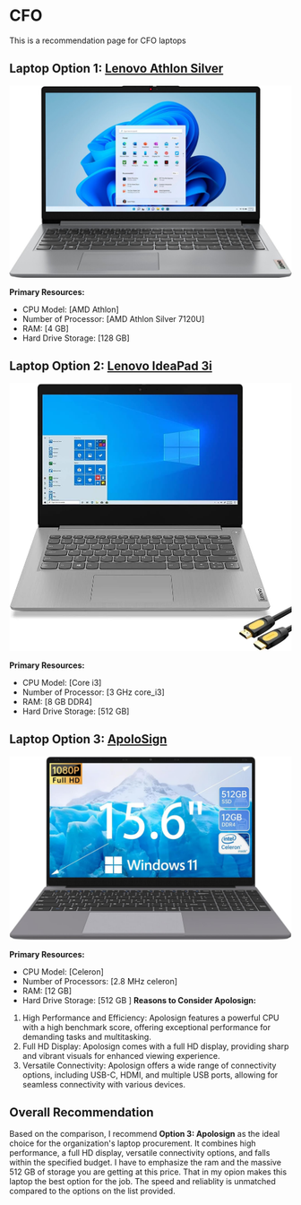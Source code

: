 # CFO
This is a recommendation page for CFO laptops

## Laptop Option 1: [Lenovo Athlon Silver](https://www.bestbuy.com/site/lenovo-ideapad-1-15-6-hd-laptop-athlon-silver-7120u-with-4gb-memory-128gb-ssd-cloud-grey/6531746.p?skuId=6531746)
![CFO's Recommended Laptop](laptop1.jpeg)

**Primary Resources:**
- CPU Model: [AMD Athlon]
- Number of Processor: [AMD Athlon Silver 7120U]
- RAM: [4 GB]
- Hard Drive Storage: [128 GB]

## Laptop Option 2: [Lenovo IdeaPad 3i ](https://www.amazon.com/Lenovo-IdeaPad-Business-Student-i3-1115G4/dp/B0BSR6N4WY/ref=sr_1_2_sspa?crid=31ZBEMBLDQUC1&keywords=lenovo+laptop&qid=1689560155&refinements=p_n_feature_thirty-three_browse-bin%3A23720419011&rnid=23720416011&s=pc&sprefix=lenovo+%2Caps%2C196&sr=1-2-spons&sp_csd=d2lkZ2V0TmFtZT1zcF9hdGY&psc=1)
![Your Recommended Laptop](laptop2.jpg)

**Primary Resources:**
- CPU Model: [Core i3]
- Number of Processor: [3 GHz core_i3]
- RAM: [8 GB DDR4]
- Hard Drive Storage: [512 GB]


## Laptop Option 3: [ApoloSign](https://www.amazon.com/dp/B0C3LNNRJS?tag=track-ect-usa-1224787-20&linkCode=osi&th=1&psc=1)
![Additional Recommended Laptop](laptop3.jpg)

**Primary Resources:**
- CPU Model: [Celeron]
- Number of Processors: [2.8 MHz celeron]
- RAM: [12 GB]
- Hard Drive Storage: [512 GB ] 
**Reasons to Consider Apolosign:**
1. High Performance and Efficiency: Apolosign features a powerful CPU with a high benchmark score, offering exceptional performance for demanding tasks and multitasking.
2. Full HD Display: Apolosign comes with a full HD display, providing sharp and vibrant visuals for enhanced viewing experience.
3. Versatile Connectivity: Apolosign offers a wide range of connectivity options, including USB-C, HDMI, and multiple USB ports, allowing for seamless connectivity with various devices.

## Overall Recommendation
Based on the comparison, I recommend **Option 3: Apolosign** as the ideal choice for the organization's laptop procurement. It combines high performance, a full HD display, versatile connectivity options, and falls within the specified budget. I have to emphasize the ram and the massive 512 GB of storage you are getting at this price. That in my opion makes this laptop the best option for the job. The speed and reliablity is unmatched compared to the options on the list provided.
